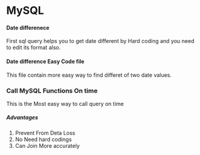 # MySQL


#### Date differenece  
<p> First sql query helps you to get date different by Hard coding and you need to edit its format also.</p>


#### Date difference Easy Code file

<p> This file contain more easy way to find differet of two date values.</p>


### Call MySQL Functions On time 
<P> This is the Most easy way to call  query on time </P>

##### Advantages
1. Prevent From Deta Loss
2. No Need hard codings
3. Can Join More accurately
